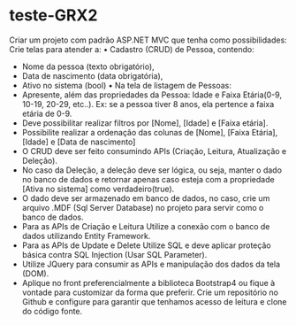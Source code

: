 # teste-GRX2



Criar um projeto com padrão ASP.NET MVC que tenha como possibilidades:
Crie telas para atender a:
• Cadastro (CRUD) de Pessoa, contendo:
- Nome da pessoa (texto obrigatório),
- Data de nascimento (data obrigatória),
- Ativo no sistema (bool)
• Na tela de listagem de Pessoas:
- Apresente, além das propriedades da Pessoa: Idade e Faixa Etária(0-9, 10-19, 20-29, etc..).
Ex: se a pessoa tiver 8 anos, ela pertence a faixa etária de 0-9.
- Deve possibilitar realizar filtros por [Nome], [Idade] e [Faixa etária].
- Possibilite realizar a ordenação das colunas de [Nome], [Faixa Etária], [Idade] e [Data de
nascimento]
- O CRUD deve ser feito consumindo APIs (Criação, Leitura, Atualização e Deleção).
- No caso da Deleção, a deleção deve ser lógica, ou seja, manter o dado no banco de dados
e retornar apenas caso esteja com a propriedade [Ativa no sistema] como verdadeiro(true).
- O dado deve ser armazenado em banco de dados, no caso, crie um arquivo .MDF (Sql
Server Database) no projeto para servir como o banco de dados.
- Para as APIs de Criação e Leitura
Utilize a conexão com o banco de dados utilizando Entity Framework.
- Para as APIs de Update e Delete
Utilize SQL e deve aplicar proteção básica contra SQL Injection (Usar SQL Parameter).
- Utilize JQuery para consumir as APIs e manipulação dos dados da tela (DOM).
- Aplique no front preferencialmente a biblioteca Bootstrap4 ou fique à vontade para
customizar da forma que preferir.
Crie um repositório no Github e configure para garantir que tenhamos acesso de leitura e
clone do código fonte.
